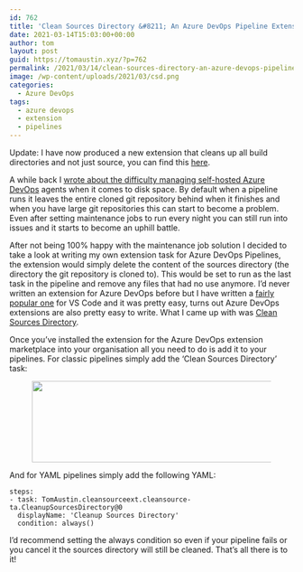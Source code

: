 ```yaml
---
id: 762
title: 'Clean Sources Directory &#8211; An Azure DevOps Pipeline Extension Task'
date: 2021-03-14T15:03:00+00:00
author: tom
layout: post
guid: https://tomaustin.xyz/?p=762
permalink: /2021/03/14/clean-sources-directory-an-azure-devops-pipeline-extension-task/
image: /wp-content/uploads/2021/03/csd.png
categories:
  - Azure DevOps
tags:
  - azure devops
  - extension
  - pipelines
---
```

Update: I have now produced a new extension that cleans up all build directories and not just source, you can find this [here](https://marketplace.visualstudio.com/items?itemName=TomAustin.buildcleanup&targetId=8eefb3ec-c76a-4d9b-9ea7-f9cb7662c2e9&utm_source=vstsproduct&utm_medium=ExtHubManageList).

A while back I [wrote about the difficulty managing self-hosted Azure DevOps](https://tomaustin.xyz/2020/12/23/managing-disk-space-of-azure-devops-self-hosted-agents/) agents when it comes to disk space. By default when a pipeline runs it leaves the entire cloned git repository behind when it finishes and when you have large git repositories this can start to become a problem. Even after setting maintenance jobs to run every night you can still run into issues and it starts to become an uphill battle.

After not being 100% happy with the maintenance job solution I decided to take a look at writing my own extension task for Azure DevOps Pipelines, the extension would simply delete the content of the sources directory (the directory the git repository is cloned to). This would be set to run as the last task in the pipeline and remove any files that had no use anymore. I&#8217;d never written an extension for Azure DevOps before but I have written a [fairly popular one](https://marketplace.visualstudio.com/items?itemName=TomAustin.azure-devops-yaml-pipeline-validator) for VS Code and it was pretty easy, turns out Azure DevOps extensions are also pretty easy to write. What I came up with was [Clean Sources Directory](https://marketplace.visualstudio.com/items?itemName=TomAustin.cleansourceext).

Once you&#8217;ve installed the extension for the Azure DevOps extension marketplace into your organisation all you need to do is add it to your pipelines. For classic pipelines simply add the &#8216;Clean Sources Directory&#8217; task:

<div class="wp-block-image">
  <figure class="aligncenter size-large"><img loading="lazy" width="627" height="144" src="https://tomaustin.xyz/wp-content/uploads/2021/03/image.png" alt="" class="wp-image-764" srcset="https://tomaustin.xyz/wp-content/uploads/2021/03/image.png 627w, https://tomaustin.xyz/wp-content/uploads/2021/03/image-300x69.png 300w" sizes="(max-width: 627px) 100vw, 627px" /></figure>
</div>

And for YAML pipelines simply add the following YAML:

<pre class="wp-block-code"><code>steps:
- task: TomAustin.cleansourceext.cleansource-ta.CleanupSourcesDirectory@0
  displayName: 'Cleanup Sources Directory'
  condition: always()
</code></pre>

I&#8217;d recommend setting the always condition so even if your pipeline fails or you cancel it the sources directory will still be cleaned. That&#8217;s all there is to it!